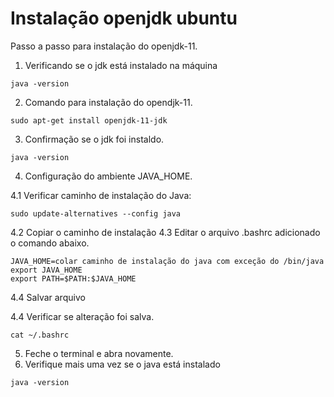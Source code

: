 # Instalação openjdk ubuntu

Passo a passo para instalação do openjdk-11.

1. Verificando se o jdk está instalado na máquina

```console
java -version
```
2. Comando para instalação do opendjk-11.
```console
sudo apt-get install openjdk-11-jdk
```
3. Confirmação se o jdk foi instaldo.
```console
java -version
```

4. Configuração do ambiente JAVA_HOME.

4.1 Verificar caminho de instalação do Java:
```console 
sudo update-alternatives --config java
```  

4.2 Copiar o caminho de instalação
4.3 Editar o arquivo .bashrc adicionado o comando abaixo.
```console
JAVA_HOME=colar caminho de instalação do java com exceção do /bin/java
export JAVA_HOME
export PATH=$PATH:$JAVA_HOME
```
4.4 Salvar arquivo

4.4 Verificar se alteração foi salva.
```console
cat ~/.bashrc
```
5. Feche o terminal e abra novamente.
6. Verifique mais uma vez se o java está instalado
```console
java -version
```


